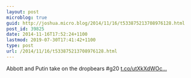 ```yaml
---
layout: post
microblog: true
guid: http://joshua.micro.blog/2014/11/16/t533875213708976128.html
post_id: 39825
date: 2014-11-16T17:52:24+1100
lastmod: 2019-07-30T17:41:42+1100
type: post
url: /2014/11/16/t533875213708976128.html
---
```

Abbott and Putin take on the dropbears #g20 [t.co/utXkXdWOc...](http://t.co/utXkXdWOcG)
